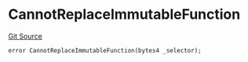 # CannotReplaceImmutableFunction
[Git Source](https://github.com/thrackle-io/tron/blob/de69f371f7fd94a0b22f5a213d7ab3968548d9bf/src/client/token/handler/diamond/HandlerDiamondLib.sol)


```solidity
error CannotReplaceImmutableFunction(bytes4 _selector);
```

